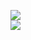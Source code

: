 [![](https://img.shields.io/badge/Made%20With-Github%20Spray-lightgrey.svg?style=for-the-badge&logo=github)](https://github.com/Annihil/github-spray#8274)  
[![](https://i.imgur.com/2DrTn0Z.gif)](https://github.com/Annihil/github-spray)